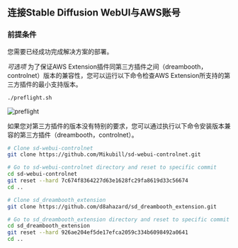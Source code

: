 ## 连接Stable Diffusion WebUI与AWS账号

### 前提条件
您需要已经成功完成解决方案的部署。

*可选项*
为了保证AWS Extension插件同第三方插件之间（dreambooth，controlnet）版本的兼容性，您可以运行以下命令检查AWS Extension所支持的第三方插件的最小支持版本。
```bash
./preflight.sh
```
![preflight](../images/preflight.png)

如果您对第三方插件的版本没有特别的要求，您可以通过执行以下命令安装版本兼容的第三方插件（dreambooth，controlnet）。

```bash
# Clone sd-webui-controlnet
git clone https://github.com/Mikubill/sd-webui-controlnet.git

# Go to sd-webui-controlnet directory and reset to specific commit
cd sd-webui-controlnet
git reset --hard 7c674f8364227d63e1628fc29fa8619d33c56674
cd ..

# Clone sd_dreambooth_extension
git clone https://github.com/d8ahazard/sd_dreambooth_extension.git

# Go to sd_dreambooth_extension directory and reset to specific commit
cd sd_dreambooth_extension
git reset --hard 926ae204ef5de17efca2059c334b6098492a0641
cd ..
```

<!-- ### 操作步骤
1. 访问[AWS CloudFormation控制台](https://console.aws.amazon.com/cloudformation/)。
2. 从堆栈列表中选择方案的根堆栈，而不是嵌套堆栈。列表中嵌套堆栈的名称旁边会显示嵌套（NESTED）。
3. 打开输出（Outputs）标签页，找到**APIGatewayUrl**对应的URL，并复制。
4. 打开Stable Diffusion WebUI中的**Amazon SageMaker**标签页，在**API URL**文本框粘贴步骤3得到的URL。在**API Token**输入09876543210987654321。点击**Update Setting**，会得到*Successfully Updated Config*的确认信息。
5. 点击**Test Connection**，得到*Successfully Connected*确认信息，表明现在Stable Diffusion WebUI已经成功与后端部署堆栈的AWS账户链接。 -->
